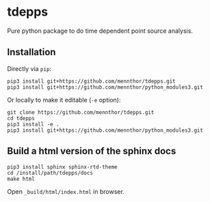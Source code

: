 # tdepps

Pure python package to do time dependent point source analysis.

## Installation

Directly via `pip`:
```
pip3 install git+https://github.com/mennthor/tdepps.git
pip3 install git+https://github.com/mennthor/python_modules3.git
```

Or locally to make it editable (`-e` option):

```
git clone https://github.com/mennthor/tdepps.git
cd tdepps
pip3 install -e .
pip3 install git+https://github.com/mennthor/python_modules3.git
```

## Build a html version of the sphinx docs

```
pip3 install sphinx sphinx-rtd-theme
cd /install/path/tdepps/docs
make html
```

Open `_build/html/index.html` in browser.
